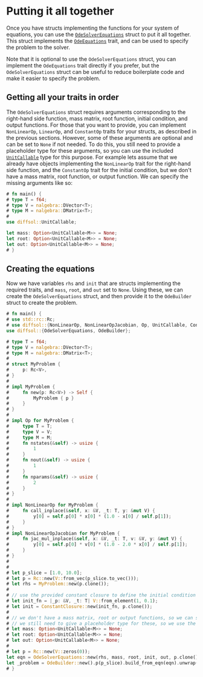 # Putting it all together

Once you have structs implementing the functions for your system of equations, you can use the [`OdeSolverEquations`](https://docs.rs/diffsol/latest/diffsol/ode_solver/equations/struct.OdeSolverEquations.html) struct
to put it all together. This struct implements the [`OdeEquations`](https://docs.rs/diffsol/latest/diffsol/ode_solver/equations/trait.OdeEquations.html) trait, and can be used to specify the problem to the solver.

Note that it is optional to use the `OdeSolverEquations` struct, you can implement the `OdeEquations` trait directly if you prefer, but the `OdeSolverEquations` struct can be useful to reduce boilerplate code 
and make it easier to specify the problem.

## Getting all your traits in order

The `OdeSolverEquations` struct requires arguments corresponding to the right-hand side function, mass matrix, root function, initial condition, and output functions.
For those that you want to provide, you can implement `NonLinearOp`, `LinearOp`, and `ConstantOp` traits for your structs, as described in the previous sections.
However, some of these arguments are optional and can be set to `None` if not needed. To do this, you still need to provide a placeholder type for these arguments, so you can use the 
included [`UnitCallable`](https://docs.rs/diffsol/latest/diffsol/op/unit/struct.UnitCallable.html) type for this purpose. For example lets assume that we already have objects implementing 
the `NonLinearOp` trait for the right-hand side function, and the `ConstantOp` trait for the initial condition, but we don't have a mass matrix, root function, or output function.
We can specify the missing arguments like so:

```rust
# fn main() {
# type T = f64;
# type V = nalgebra::DVector<T>;
# type M = nalgebra::DMatrix<T>;
#
use diffsol::UnitCallable;

let mass: Option<UnitCallable<M>> = None;
let root: Option<UnitCallable<M>> = None;
let out: Option<UnitCallable<M>> = None;
# }
```

## Creating the equations

Now we have variables `rhs` and `init` that are structs implementing the required traits, and `mass`, `root`, and `out` set to `None`. Using these, we can create the `OdeSolverEquations` struct,
and then provide it to the `OdeBuilder` struct to create the problem. 

```rust
# fn main() {
# use std::rc::Rc;
# use diffsol::{NonLinearOp, NonLinearOpJacobian, Op, UnitCallable, ConstantClosure};
use diffsol::{OdeSolverEquations, OdeBuilder};

# type T = f64;
# type V = nalgebra::DVector<T>;
# type M = nalgebra::DMatrix<T>;
# 
# struct MyProblem {
#     p: Rc<V>,
# }
# 
# impl MyProblem {
#     fn new(p: Rc<V>) -> Self {
#         MyProblem { p }
#     }
# }
# 
# impl Op for MyProblem {
#     type T = T;
#     type V = V;
#     type M = M;
#     fn nstates(&self) -> usize {
#         1
#     }
#     fn nout(&self) -> usize {
#         1
#     }
#     fn nparams(&self) -> usize {
#         2
#     }
# }
# 
# impl NonLinearOp for MyProblem {
#     fn call_inplace(&self, x: &V, _t: T, y: &mut V) {
#         y[0] = self.p[0] * x[0] * (1.0 - x[0] / self.p[1]);
#     }
# }
# impl NonLinearOpJacobian for MyProblem {
#     fn jac_mul_inplace(&self, x: &V, _t: T, v: &V, y: &mut V) {
#         y[0] = self.p[0] * v[0] * (1.0 - 2.0 * x[0] / self.p[1]);
#     }
# }
# 
# 
# let p_slice = [1.0, 10.0];
# let p = Rc::new(V::from_vec(p_slice.to_vec()));
# let rhs = MyProblem::new(p.clone());
# 
# // use the provided constant closure to define the initial condition
# let init_fn = |_p: &V, _t: T| V::from_element(1, 0.1);
# let init = ConstantClosure::new(init_fn, p.clone());
# 
# // we don't have a mass matrix, root or output functions, so we can set to None
# // we still need to give a placeholder type for these, so we use the diffsol::UnitCallable type
# let mass: Option<UnitCallable<M>> = None;
# let root: Option<UnitCallable<M>> = None;
# let out: Option<UnitCallable<M>> = None;
# 
# let p = Rc::new(V::zeros(0));
let eqn = OdeSolverEquations::new(rhs, mass, root, init, out, p.clone());
let _problem = OdeBuilder::new().p(p_slice).build_from_eqn(eqn).unwrap();
# }
```